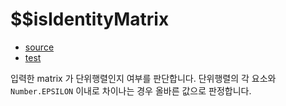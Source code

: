 # \$\$isIdentityMatrix

- [source](./isIdentityMatrix.index.js)
- [test](./isIdentityMatrix.spec.js)

입력한 matrix 가 단위행렬인지 여부를 판단합니다.
단위행렬의 각 요소와 `Number.EPSILON` 이내로 차이나는 경우 올바른 값으로 판정합니다.
